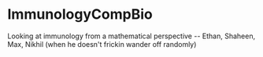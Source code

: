# ImmunologyCompBio
Looking at immunology from a mathematical perspective -- Ethan, Shaheen, Max, Nikhil (when he doesn't frickin wander off randomly)
